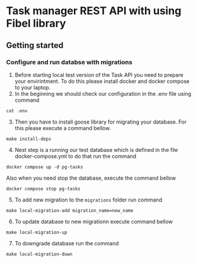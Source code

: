 # Task manager REST API with using Fibel library

## Getting started

### Configure and run databse with migrations
1. Before starting local test version of the Task API you need to prepare your envirintment. 
To do this please install docker and docker compose to your laptop.  
2. In the beginning we should check our configuration in the .env file using command
```
cat .env
```
3. Then you have to install goose library for migrating your database. For this please execute a command bellow.
```
make install-deps
```
4. Nest step is a running our test database which is defined in the file docker-compose.yml to do that run the command
```
docker compose up -d pg-tasks
```
Also when you need stop the database, execute the command bellow
```
docker compose stop pg-tasks
```
5. To add new migration to the `migrations` folder run command
```
make local-migration-add migration_name=new_name
```
6. To update database to new migrationn execute command bellow
```
make local-migration-up
```
7. To downgrade database  run the command
```
make local-migration-down
``` 